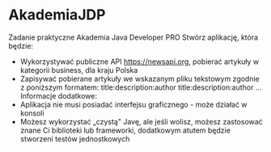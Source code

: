 # AkademiaJDP
Zadanie praktyczne Akademia Java Developer PRO
Stwórz aplikację, która będzie:
- Wykorzystywać publiczne API https://newsapi.org, pobierać artykuły w kategorii business, dla kraju Polska
- Zapisywać pobierane artykuły we wskazanym pliku tekstowym zgodnie z poniższym formatem:
title:description:author
title:description:author
…
Informacje dodatkowe:
- Aplikacja nie musi posiadać interfejsu graficznego - może działać w konsoli
- Możesz wykorzystać „czystą" Javę, ale jeśli wolisz, możesz zastosować znane Ci biblioteki lub frameworki, dodatkowym atutem będzie stworzeni testów jednostkowych
